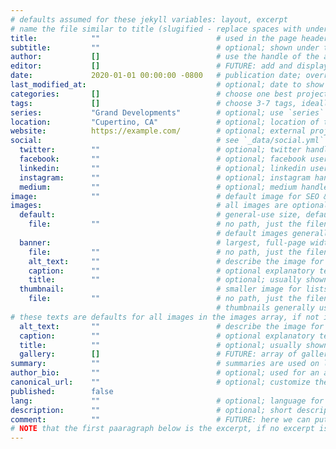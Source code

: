 ```yaml
---
# defaults assumed for these jekyll variables: layout, excerpt
# name the file similar to title (slugified - replace spaces with underscores & remove punctuation)
title:            ""                          # used in the page header, HTML title, menus & SEO
subtitle:         ""                          # optional; shown under the page header
author:           []                          # use the handle of the author, not their name
editor:           []                          # FUTURE: add and display editors
date:             2020-01-01 00:00:00 -0800   # publication date; overrides the file save date
last_modified_at:                             # optional; date to show in addition to/in place of create date
categories:       []                          # choose one best project category, ideally
tags:             []                          # choose 3-7 tags, ideally
series:           "Grand Developments"        # optional; use `series` to group projects and show a sidebar of projects in the series (limited to 1 for now)
location:         "Cupertino, CA"             # optional; location of the project
website:          https://example.com/        # optional; external project website
social:                                       # see `_data/social.yml` for options and to add your own
  twitter:        ""                          # optional; twitter handle (without the @ sign)
  facebook:       ""                          # optional; facebook username
  linkedin:       ""                          # optional; linkedin username
  instagram:      ""                          # optional; instagram handle
  medium:         ""                          # optional; medium handle (without the @ sign)
image:            ""                          # default image for SEO & jekyll-feed
images:                                       # all images are optional; banner and either default or thumbnail are recommended
  default:                                    # general-use size, default for lists if no thumbnail
    file:         ""                          # no path, just the filename (e.g., "my great image.png")
                                              # default images generally use the default image texts, but can be specified here
  banner:                                     # largest, full-page width landscape at top of page
    file:         ""                          # no path, just the filename (e.g., "my great image.png")
    alt_text:     ""                          # describe the image for screen readers
    caption:      ""                          # optional explanatory text, can be used for attributions
    title:        ""                          # optional; usually shown as a tooltip on hover
  thumbnail:                                  # smaller image for lists/grids (like index pages)
    file:         ""                          # no path, just the filename (e.g., "my great image.png")
                                              # thumbnails generally use the default image texts, but can be specified here
# these texts are defaults for all images in the images array, if not individually specified:
  alt_text:       ""                          # describe the image for screen readers
  caption:        ""                          # optional explanatory text, can be used for attributions
  title:          ""                          # optional; usually shown as a tooltip on hover
  gallery:        []                          # FUTURE: array of gallery images, similar in format to above images array but no text defaults
summary:          ""                          # summaries are used on list (index) pages rather than excerts, so that authors have more control over the lead-in
author_bio:       ""                          # optional; used for an author who is set to `published=false`
canonical_url:    ""                          # optional; customize the canonical URL for this page
published:        false
lang:             ""                          # optional; language for the page, `en_US` by default
description:      ""                          # optional; short description of the page's content used for SEO
comment:          ""                          # FUTURE: here we can put comments that won't be output on any public pages, like candidate tags/categories, that might show up on private pages in the future
# NOTE that the first paaragraph below is the excerpt, if no excerpt is defined here in the front matter. However, projects generally use the summary in place of the excert text.
---
```

